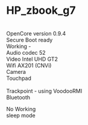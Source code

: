 # HP_zbook_g7
<br>
OpenCore version 0.9.4 <br>
Secure Boot ready <br>
Working - <br>
Audio codec 52 <br>
Video Intel UHD GT2 <br>
Wifi AX201 (CNVi)  <br>
Camera <br>
Touchpad <br> <br>
Trackpoint - using VoodooRMI <br>
Bluetooth <br>

No Working <br>
sleep mode <br>
